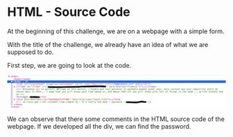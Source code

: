 # HTML - Source Code

At the beginning of this challenge, we are on a webpage with a simple form.

With the title of the challenge, we already have an idea of what we are supposed to do.

First step, we are going to look at the code.

![image info](../../Images/20.png)

We can observe that there some comments in the HTML source code of the webpage. If we developed all the div, we can find the password.
